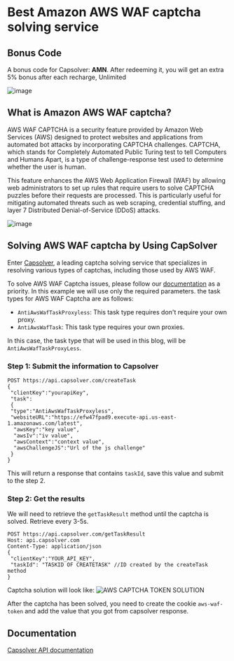 # Best Amazon AWS WAF captcha solving service

## Bonus Code
 A bonus code for Capsolver: **AMN**. After redeeming it, you will get an extra 5% bonus after each recharge, Unlimited

![image](https://github.com/ERIZOAT/amazon-captcha-solving-/assets/157081315/43b5deae-00e7-4c67-8806-25208acc4046)

## What is Amazon AWS WAF captcha?
AWS WAF CAPTCHA is a security feature provided by Amazon Web Services (AWS) designed to protect websites and applications from automated bot attacks by incorporating CAPTCHA challenges. CAPTCHA, which stands for Completely Automated Public Turing test to tell Computers and Humans Apart, is a type of challenge-response test used to determine whether the user is human.

This feature enhances the AWS Web Application Firewall (WAF) by allowing web administrators to set up rules that require users to solve CAPTCHA puzzles before their requests are processed. This is particularly useful for mitigating automated threats such as web scraping, credential stuffing, and layer 7 Distributed Denial-of-Service (DDoS) attacks.

![image](https://github.com/ERIZOAT/amazon-captcha-solving-/assets/157081315/05fd20eb-8685-4512-9658-bff07c401aad)

## Solving AWS WAF captcha by Using CapSolver
Enter [Capsolver](https://www.capsolver.com/), a leading captcha solving service that specializes in resolving various types of captchas, including those used by AWS WAF. 


To solve AWS WAF Captcha issues, please follow our [documentation](https://docs.capsolver.com/guide/captcha/awsWaf.html) as a priority. In this example we will use only the required parameters. the task types for AWS WAF Captcha are as follows:  

-  ``AntiAwsWafTaskProxyless``: This task type requires don't require your own proxy.
- ``AntiAwsWafTask``: This task type requires your own proxies.

In this case, the task type that will be used in this blog, will be `AntiAwsWafTaskProxyLess`.

###  Step 1: Submit the information to Capsolver

```http
POST https://api.capsolver.com/createTask
{
 "clientKey":"yourapiKey",
 "task":
 {
 "type":"AntiAwsWafTaskProxyless",
 "websiteURL":"https://efw47fpad9.execute-api.us-east-1.amazonaws.com/latest",
  "awsKey":"key value",
  "awsIv":"iv value",
  "awsContext":"context value",
  "awsChallengeJS":"Url of the js challenge"
 }
}
```
This will return a response that contains `taskId`, save this value and submit to the step 2.

### Step 2: Get the results
We will need to retrieve the ``getTaskResult`` method until the captcha is solved. Retrieve every 3-5s.
```http
POST https://api.capsolver.com/getTaskResult
Host: api.capsolver.com
Content-Type: application/json
{
 "clientKey":"YOUR_API_KEY",
 "taskId": "TASKID OF CREATETASK" //ID created by the createTask method
}
```
Captcha solution will look like:
![AWS CAPTCHA TOKEN SOLUTION](https://assets.capsolver.com/prod/images/post/2023-07-12/925dd643-d8b9-4a7b-923c-f0b0c897e04e.png)

After the captcha has been solved, you need to create the cookie ``aws-waf-token`` and add the value that you got from capsolver response.

## Documentation 
[Capsolver API documentation](https://docs.capsolver.com/guide/api-server.html)
